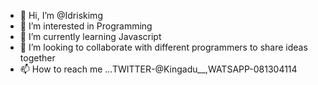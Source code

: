 - 👋 Hi, I’m @Idriskimg
- 👀 I’m interested in Programming 
- 🌱 I’m currently learning Javascript 
- 💞️ I’m looking to collaborate with different programmers to share ideas together 
- 📫 How to reach me ...TWITTER-@Kingadu__,WATSAPP-081304114

<!---
Idriskimg/Idriskimg is a ✨ special ✨ repository because its `README.md` (this file) appears on your GitHub profile.
You can click the Preview link to take a look at your changes.
--->
